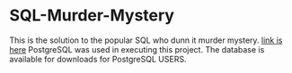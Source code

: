 # SQL-Murder-Mystery

This is the solution to the popular SQL who dunn it murder mystery. <be>
[link is here](https://mystery.knightlab.com)
PostgreSQL was used in executing this project. The database is available for downloads
for PostgreSQL USERS. 

